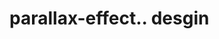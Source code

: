 # parallax-effect.. desgin                                                                                                                                                                                                             
